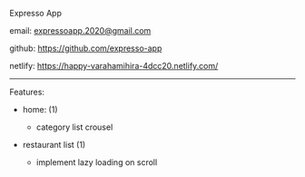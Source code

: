 Expresso App


email: expressoapp.2020@gmail.com

github: https://github.com/expresso-app

netlify: https://happy-varahamihira-4dcc20.netlify.com/


----------------------------------------------------

Features:

- home: (1)
    - category list crousel
    
- restaurant list (1)
    - implement lazy loading on scroll